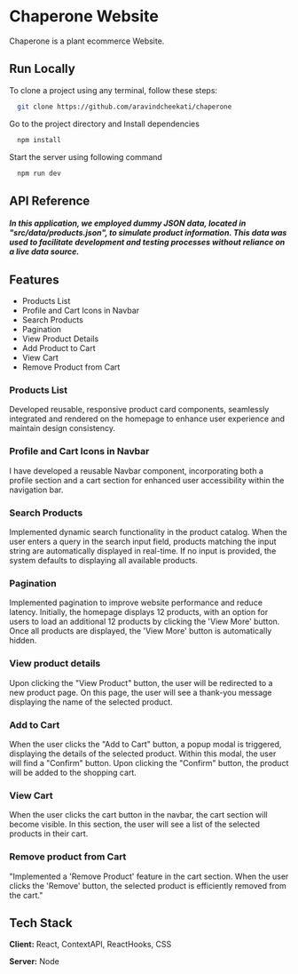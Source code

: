 
# Chaperone Website

Chaperone is a plant ecommerce Website.

## Run Locally

To clone a project using any terminal, follow these steps:

```bash
  git clone https://github.com/aravindcheekati/chaperone
```

Go to the project directory and Install dependencies

```bash
  npm install
```

Start the server using following command

```bash
  npm run dev
```


## API Reference

##### In this application, we employed dummy JSON data, located in "src/data/products.json", to simulate product information. This data was used to facilitate development and testing processes without reliance on a live data source.

## Features

- Products List
- Profile and Cart Icons in Navbar
- Search Products
- Pagination
- View Product Details
- Add Product to Cart
- View Cart
- Remove Product from Cart



### Products List

Developed reusable, responsive product card components, seamlessly integrated and rendered on the homepage to enhance user experience and maintain design consistency.

### Profile and Cart Icons in Navbar

I have developed a reusable Navbar component, incorporating both a profile section and a cart section for enhanced user accessibility within the navigation bar.

### Search Products

Implemented dynamic search functionality in the product catalog. When the user enters a query in the search input field, products matching the input string are automatically displayed in real-time. If no input is provided, the system defaults to displaying all available products.

### Pagination

Implemented pagination to improve website performance and reduce latency. Initially, the homepage displays 12 products, with an option for users to load an additional 12 products by clicking the 'View More' button. Once all products are displayed, the 'View More' button is automatically hidden.

### View product details

Upon clicking the "View Product" button, the user will be redirected to a new product page. On this page, the user will see a thank-you message displaying the name of the selected product.

### Add to Cart

When the user clicks the "Add to Cart" button, a popup modal is triggered, displaying the details of the selected product. Within this modal, the user will find a "Confirm" button. Upon clicking the "Confirm" button, the product will be added to the shopping cart.

### View Cart

When the user clicks the cart button in the navbar, the cart section will become visible. In this section, the user will see a list of the selected products in their cart.

### Remove product from Cart

"Implemented a 'Remove Product' feature in the cart section. When the user clicks the 'Remove' button, the selected product is efficiently removed from the cart."

## Tech Stack

**Client:** React, ContextAPI, ReactHooks, CSS

**Server:** Node
